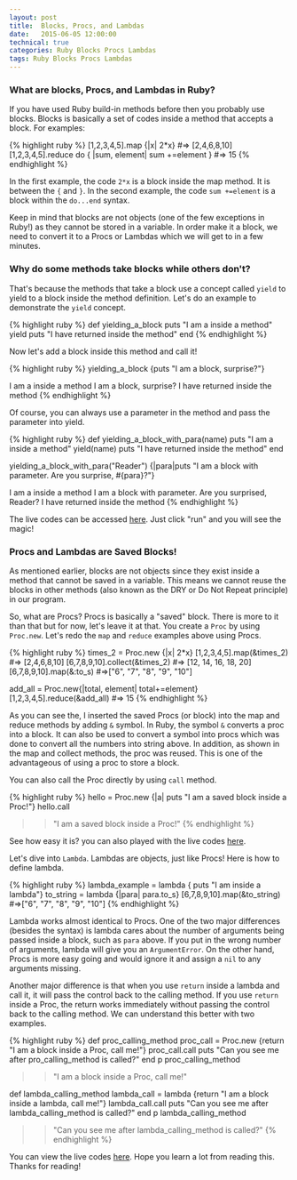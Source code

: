 ```yaml
---
layout: post
title:  Blocks, Procs, and Lambdas
date:   2015-06-05 12:00:00
technical: true
categories: Ruby Blocks Procs Lambdas
tags: Ruby Blocks Procs Lambdas
---
```


<h3>What are blocks, Procs, and Lambdas in Ruby? </h3>
<p>
  If you have used Ruby build-in methods before then you probably use blocks. Blocks is basically a set of codes inside a method that accepts a block. For examples:
</p>

{% highlight ruby %}
[1,2,3,4,5].map {|x| 2*x}                       #=> [2,4,6,8,10]
[1,2,3,4,5].reduce do { |sum, element|
 sum +=element
 }                                              #=> 15
{% endhighlight %}

In the first example, the code `2*x` is a block inside the map method. It is between the <code>{</code> and <code>}</code>. In the second example, the code <code>sum +=element</code> is a block within the <code>do...end</code> syntax.

<p>
Keep in mind that blocks are not objects (one of the few exceptions in Ruby!) as they cannot be stored in a variable. In order make it a block, we need to convert it to a Procs or Lambdas which we will get to in a few minutes.
</p>
<h3>Why do some methods take blocks while others don't?</h3>
<p>
  That's because the methods that take a block use a concept called <code>yield</code> to yield to a block inside the method definition. Let's do an example to demonstrate the <code>yield</code> concept.
</p>

{% highlight ruby %}
def yielding_a_block
 puts "I am a inside a method"
 yield
 puts "I have returned inside the method"
end
{% endhighlight %}

<p>Now let's add a block inside this method and call it!</p>

{% highlight ruby %}
yielding_a_block {puts "I am a block, surprise?"}
>>
I am a inside a method
I am a block, surprise?
I have returned inside the method
{% endhighlight %}

<p>Of course, you can always use a parameter in the method and pass the parameter into yield.</p>

{% highlight ruby %}
def yielding_a_block_with_para(name)
 puts "I am a inside a method"
 yield(name)
 puts "I have returned inside the method"
end
 
yielding_a_block_with_para("Reader") {|para|puts "I am a block with parameter. Are you surprise, #{para}?"}
>>
I am a inside a method
I am a block with parameter. Are you surprised, Reader?
I have returned inside the method
{% endhighlight %}

<p>The live codes can be accessed <a href="http://repl.it/rJk">here</a>. Just click "run" and you will see the magic!
</p>
<h3>Procs and Lambdas are Saved Blocks!</h3>
<p>
  As mentioned earlier, blocks are not objects since they exist inside a method that cannot be saved in a variable. This means we cannot reuse the blocks in other methods (also known as the DRY or Do Not Repeat principle) in our program.
</p>
<p>
  So, what are Procs? Procs is basically a "saved" block. There is more to it than that but for now, let's leave it at that. You create a <code>Proc</code> by using <code>Proc.new</code>. Let's redo the <code>map</code> and <code>reduce</code> examples above using Procs. 
</p>

{% highlight ruby %}
times_2 = Proc.new {|x| 2*x}
[1,2,3,4,5].map(&times_2)                           #=> [2,4,6,8,10]
[6,7,8,9,10].collect(&times_2)                      #=> [12, 14, 16, 18, 20]
[6,7,8,9,10].map(&:to_s)                            #=>["6", "7", "8", "9", "10"]

add_all = Proc.new{|total, element| total+=element}
[1,2,3,4,5].reduce(&add_all)                        #=> 15
{% endhighlight %}

  <p>
    As you can see the, I inserted the saved Procs (or block) into the map and reduce methods by adding <code>&</code> symbol. In Ruby, the symbol <code>&</code> converts a proc into a block. It can also be used to convert a symbol into procs which was done to convert all the numbers into string above. In addition, as shown in the map and collect methods, the proc was reused. This is one of the advantageous of using a proc to store a block.
  </p>
  <p>
    You can also call the Proc directly by using <code>call</code> method.
  </p>

{% highlight ruby %}
hello = Proc.new {|a| puts "I am a saved block inside a Proc!"}
hello.call
>>"I am a saved block inside a Proc!"
{% endhighlight %}

<p>
  See how easy it is? you can also played with the live codes <a href="http://repl.it/rK8">here</a>.
</p>
<p>
  Let's dive into <code>Lambda</code>. Lambdas are objects, just like Procs! Here is how to define lambda.
</p>

{% highlight ruby %}
lambda_example = lambda { puts "I am inside a lambda"}
to_string = lambda {|para| para.to_s}
[6,7,8,9,10].map(&to_string)                          #=>["6", "7", "8", "9", "10"]
{% endhighlight %}

<p>
  Lambda works almost identical to Procs. One of the two major differences (besides the syntax) is lambda cares about the number of arguments being passed inside a block, such as <code>para</code> above. If you put in the wrong number of arguments, lambda will give you an <code>ArgumentError</code>. On the other hand, Procs is more easy going and would ignore it and assign a <code>nil</code> to any arguments missing.
</p>
<p>
  Another major difference is that when you use <code>return</code> inside a lambda and call it, it will pass the control back to the calling method. If you use <code>return</code> inside a Proc, the return works immediately without passing the control back to the calling method. We can understand this better with two examples.
</p>

{% highlight ruby %}
def proc_calling_method
 proc_call = Proc.new {return "I am a block inside a Proc, call me!"}
 proc_call.call
 puts "Can you see me after pro_calling_method is called?"
end
p proc_calling_method
>>"I am a block inside a Proc, call me!"
 
def lambda_calling_method
 lambda_call = lambda {return "I am a block inside a lambda, call me!"}
 lambda_call.call
 puts "Can you see me after lambda_calling_method is called?"
end
p lambda_calling_method
>>"Can you see me after lambda_calling_method is called?"
{% endhighlight %}

<p>
  You can view the live codes <a href="http://repl.it/rKn">here</a>. 
  Hope you learn a lot from reading this. Thanks for reading!
</p>
